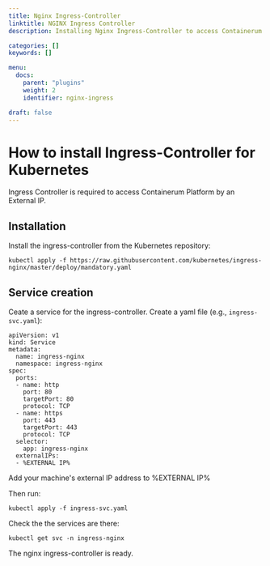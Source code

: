 ```yaml
---
title: Nginx Ingress-Controller
linktitle: NGINX Ingress Controller
description: Installing Nginx Ingress-Controller to access Containerum Platform by an External IP.

categories: []
keywords: []

menu:
  docs:
    parent: "plugins"
    weight: 2
    identifier: nginx-ingress

draft: false
---
```


# How to install Ingress-Controller for Kubernetes

Ingress Controller is required to access Containerum Platform by an External IP.

## Installation
Install the ingress-controller from the Kubernetes repository:
```
kubectl apply -f https://raw.githubusercontent.com/kubernetes/ingress-nginx/master/deploy/mandatory.yaml
```

## Service creation
Ceate a service for the ingress-controller. Create a yaml file (e.g., `ingress-svc.yaml`):

```
apiVersion: v1
kind: Service
metadata:
  name: ingress-nginx
  namespace: ingress-nginx
spec:
  ports:
  - name: http
    port: 80
    targetPort: 80
    protocol: TCP
  - name: https
    port: 443
    targetPort: 443
    protocol: TCP
  selector:
    app: ingress-nginx
  externalIPs:
  - %EXTERNAL IP%
  ```
Add your machine's external IP address to %EXTERNAL IP%

Then run:
```
kubectl apply -f ingress-svc.yaml
```

Check the the services are there:
```
kubectl get svc -n ingress-nginx
```

The nginx ingress-controller is ready.
